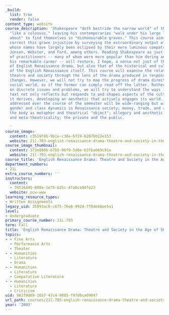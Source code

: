 ```yaml
---
_build:
  list: true
  render: false
content_type: website
course_description: 'Shakespeare "doth bestride the narrow world" of the English Renaissance
  "like a colossus," leaving his contemporaries "walk under his large legs and peep
  about" to find themselves in "dishonourable graves." This course aims in part to
  correct this grave injustice by surveying the extraordinary output of playwrights
  whose names have largely been eclipsed by their more luminous compatriot: Marlowe,
  Jonson, Webster, and Ford, among others. Reading Shakespeare as just one of a group
  of practitioners -- many of whom were more popular than him during and even after
  his remarkable career -- will restore, I hope, a sense not just of the richness
  of English Renaissance drama, but also that of the historical and cultural moment
  of the English Renaissance itself. This course will examine the relationship between
  theatre and society through the lens of the drama produced in response to these
  changes. However, we will not try to map the progress of drama directly onto the
  social world, as if the former can simply read off the latter. Rather, focusing
  on discrete issues and problems, we will try to understand the ways in which a particular
  text not only reflects but responds to and shapes aspects of the culture from which
  it derives, developing an aesthetic that actively engages its world. The topics
  addressed over the course of the semester will be wide-ranging but will include:
  gender and class dynamics in Renaissance society; money, trade, and colonialism;
  the body as metaphor and theatrical "object"; allegory and aesthetic form; theatricality
  and meta-theatricality; the private and the public.

  '
course_image:
  content: c3519f8b-9b1e-c38e-bf29-b207bb22e153
  website: 21l-703-english-renaissance-drama-theatre-and-society-in-the-age-of-shakespeare-fall-2003
course_image_thumbnail:
  content: 373e880b-b7b5-06f9-5d8e-b3fba669c91a
  website: 21l-703-english-renaissance-drama-theatre-and-society-in-the-age-of-shakespeare-fall-2003
course_title: 'English Renaissance Drama: Theatre and Society in the Age of Shakespeare'
department_numbers:
- 21L
extra_course_numbers: ''
instructors:
  content:
  - 74516445-898e-1e75-b25c-4fabca94fe23
  website: ocw-www
learning_resource_types:
- Written Assignments
legacy_uid: 35893ac6-c675-76e8-992d-7f8deb8ee5a1
level:
- Undergraduate
primary_course_number: 21L.703
term: Fall
title: 'English Renaissance Drama: Theatre and Society in the Age of Shakespeare'
topics:
- - Fine Arts
  - Performance Arts
  - Theater
- - Humanities
  - Literature
  - Drama
- - Humanities
  - Literature
  - Comparative Literature
- - Humanities
  - Literature
  - Criticism
uid: 962f0d89-1657-47c4-9085-f97d8ca09047
url_path: courses/21l-703-english-renaissance-drama-theatre-and-society-in-the-age-of-shakespeare-fall-2003
year: '2003'
---
```

